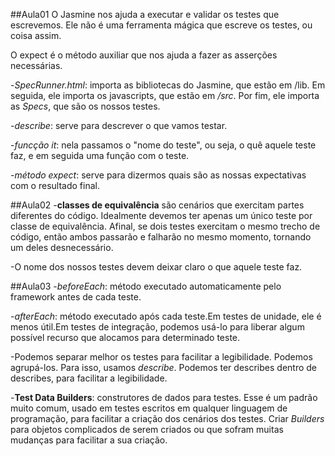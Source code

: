 ##Aula01
O Jasmine nos ajuda a executar e validar os testes que escrevemos. Ele não é uma ferramenta mágica que escreve os testes, ou coisa assim.

O expect é o método auxiliar que nos ajuda a fazer as asserções necessárias.

-_SpecRunner.html_: importa as bibliotecas do Jasmine, que estão em /lib. Em seguida, ele importa os javascripts, que estão em _/src_. Por fim, ele importa as _Specs_, que são os nossos testes.

-_describe_: serve para descrever o que vamos testar.

-_funcção it_: nela passamos o "nome do teste", ou seja, o quê aquele teste faz, e em seguida uma função com o teste.

-_método expect_: serve para dizermos quais são as nossas expectativas com o resultado final. 

##Aula02
-**classes de equivalência** são cenários que exercitam partes diferentes do código. Idealmente devemos ter apenas um único teste por classe de equivalência. Afinal, se dois testes exercitam o mesmo trecho de código, então ambos passarão e falharão no mesmo momento, tornando um deles desnecessário.

-O nome dos nossos testes devem deixar claro o que aquele teste faz. 

##Aula03
-_beforeEach_: método executado automaticamente pelo framework antes de cada teste. 

-_afterEach_: método executado após cada teste.Em testes de unidade, ele é menos útil.Em testes de integração, podemos usá-lo para liberar algum possível recurso que alocamos para determinado teste.

-Podemos separar melhor os testes para facilitar a legibilidade. Podemos agrupá-los. Para isso, usamos _describe_. Podemos ter describes dentro de describes, para facilitar a legibilidade. 

-**Test Data Builders**: construtores de dados para testes. Esse é um padrão muito comum, usado em testes escritos em qualquer linguagem de programação, para facilitar a criação dos cenários dos testes. Criar _Builders_ para objetos complicados de serem criados ou que sofram muitas mudanças para facilitar a sua criação.